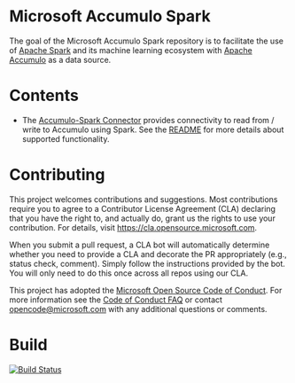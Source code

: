 # Microsoft Accumulo Spark

The goal of the Microsoft Accumulo Spark repository is to facilitate the use of [Apache Spark](https://spark.apache.org/) and its machine learning ecosystem with [Apache Accumulo](https://accumulo.apache.org/) as a data source. 

# Contents
- The [Accumulo-Spark Connector](connector) provides connectivity to read from / write to Accumulo using Spark. See the [README](connector/README.md) for more details about supported functionality.

# Contributing

This project welcomes contributions and suggestions.  Most contributions require you to agree to a
Contributor License Agreement (CLA) declaring that you have the right to, and actually do, grant us
the rights to use your contribution. For details, visit https://cla.opensource.microsoft.com.

When you submit a pull request, a CLA bot will automatically determine whether you need to provide
a CLA and decorate the PR appropriately (e.g., status check, comment). Simply follow the instructions
provided by the bot. You will only need to do this once across all repos using our CLA.

This project has adopted the [Microsoft Open Source Code of Conduct](https://opensource.microsoft.com/codeofconduct/).
For more information see the [Code of Conduct FAQ](https://opensource.microsoft.com/codeofconduct/faq/) or
contact [opencode@microsoft.com](mailto:opencode@microsoft.com) with any additional questions or comments.

# Build

[![Build Status](https://dev.azure.com/AZGlobal/Azure%20Global%20CAT%20Engineering/_apis/build/status/AI%20CAT/Web%20Scale%20AI/microsoft.Accumulo?branchName=master)](https://dev.azure.com/AZGlobal/Azure%20Global%20CAT%20Engineering/_build/latest?definitionId=84&branchName=master)
